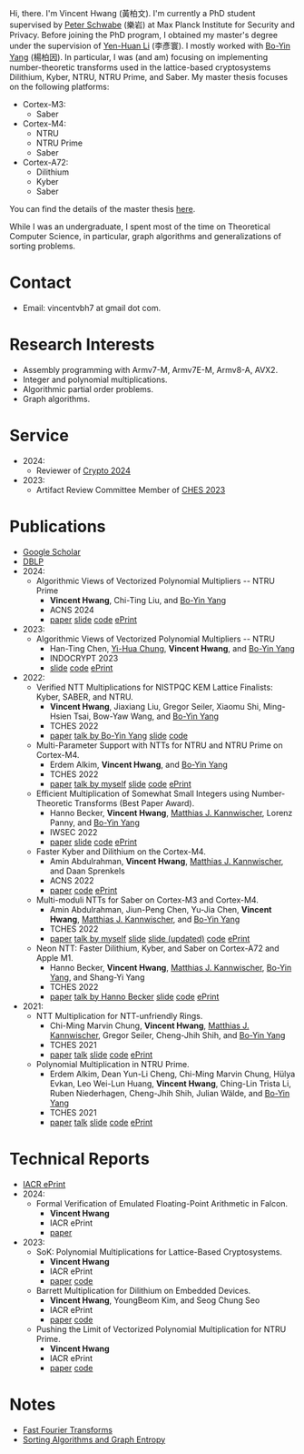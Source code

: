

Hi, there. I'm Vincent Hwang (黃柏文).
I'm currently a PhD student supervised by [Peter Schwabe](https://cryptojedi.org/peter/index.shtml) (樂岩) at Max Planck Institute for Security and Privacy.
Before joining the PhD program, I obtained my master's degree under the supervision of [Yen-Huan Li](https://sites.google.com/site/yenhuanli/home) (李彥寰).
I mostly worked with [Bo-Yin Yang](https://homepage.iis.sinica.edu.tw/pages/byyang/index_en.html) (楊柏因).
In particular, I was (and am) focusing on implementing number-theoretic transforms used in the lattice-based cryptosystems Dilithium, Kyber, NTRU, NTRU Prime, and Saber.
My master thesis focuses on the following platforms:
- Cortex-M3:
    - Saber
- Cortex-M4:
    - NTRU
    - NTRU Prime
    - Saber
- Cortex-A72:
    - Dilithium
    - Kyber
    - Saber

You can find the details of the master thesis [here](https://github.com/vincentvbh/NTTs_with_Armv7-M_Armv7E-M_Armv8-A).

While I was an undergraduate, I spent most of the time on Theoretical Computer Science, in particular, graph algorithms and generalizations of sorting problems.

# Contact
- Email: vincentvbh7 at gmail dot com.

# Research Interests
- Assembly programming with Armv7-M, Armv7E-M, Armv8-A, AVX2.
- Integer and polynomial multiplications.
- Algorithmic partial order problems.
- Graph algorithms.

# Service
- 2024:
    - Reviewer of [Crypto 2024](https://crypto.iacr.org/2024/)
- 2023:
    - Artifact Review Committee Member of [CHES 2023](https://ches.iacr.org/2023/)

# Publications
- [Google Scholar](https://scholar.google.com.ec/citations?user=idEjFxoAAAAJ&hl=en)
- [DBLP](https://dblp.org/pid/277/3814.html)
- 2024:
    - Algorithmic Views of Vectorized Polynomial Multipliers -- NTRU Prime
        - **Vincent Hwang**, Chi-Ting Liu, and [Bo-Yin Yang](https://homepage.iis.sinica.edu.tw/pages/byyang/index_en.html)
        - ACNS 2024
        - [paper](https://vincentvbh.github.io/papers/ACNS2024_1_21.pdf) [slide](https://vincentvbh.github.io/slides/ACNS2024_1_21_slide.pdf) [code](https://github.com/vector-polymul-ntru-ntrup/NTRU_Prime) [ePrint](https://vincentvbh.github.io/papers/2023-1580.pdf)
- 2023:
    - Algorithmic Views of Vectorized Polynomial Multipliers -- NTRU
        - Han-Ting Chen, [Yi-Hua Chung](https://yi-huaaa.github.io/about/), **Vincent Hwang**, and [Bo-Yin Yang](https://homepage.iis.sinica.edu.tw/pages/byyang/index_en.html)
        - INDOCRYPT 2023
        - [slide](https://vincentvbh.github.io/slides/IndoCrypt2023_slide.pdf) [code](https://github.com/vector-polymul-ntru-ntrup/NTRU) [ePrint](https://vincentvbh.github.io/papers/2023-1637.pdf)
- 2022:
    - Verified NTT Multiplications for NISTPQC KEM Lattice Finalists: Kyber, SABER, and NTRU.
        - **Vincent Hwang**, Jiaxiang Liu, Gregor Seiler, Xiaomu Shi, Ming-Hsien Tsai, Bow-Yaw Wang, and [Bo-Yin Yang](https://homepage.iis.sinica.edu.tw/pages/byyang/index_en.html)
        - TCHES 2022
        - [paper](https://vincentvbh.github.io/papers/TCHES2022_4_26.pdf) [talk by Bo-Yin Yang](https://youtu.be/TSUtA5hmrtk?t=4011) [slide](https://vincentvbh.github.io/slides/TCHES2022_4_26_slide.pdf) [code](https://github.com/fmlab-iis/cryptoline)
    - Multi-Parameter Support with NTTs for NTRU and NTRU Prime on Cortex-M4.
        - Erdem Alkim, **Vincent Hwang**, and [Bo-Yin Yang](https://homepage.iis.sinica.edu.tw/pages/byyang/index_en.html)
        - TCHES 2022
        - [paper](https://vincentvbh.github.io/papers/TCHES2022_4_13.pdf) [talk by myself](https://youtu.be/TSUtA5hmrtk?t=2825) [slide](https://vincentvbh.github.io/slides/TCHES2022_4_13_slide.pdf) [code](https://github.com/vincentvbh/multi-params-ntt_NTRU_NTRUPrime) [ePrint](https://vincentvbh.github.io/papers/2022-930.pdf)
    - Efficient Multiplication of Somewhat Small Integers using Number-Theoretic Transforms (Best Paper Award).
        - Hanno Becker, **Vincent Hwang**, [Matthias J. Kannwischer](https://kannwischer.eu), Lorenz Panny, and [Bo-Yin Yang](https://homepage.iis.sinica.edu.tw/pages/byyang/index_en.html)
        - IWSEC 2022
        - [paper](https://vincentvbh.github.io/papers/IWSEC2022_31.pdf) [slide](https://vincentvbh.github.io/slides/20220831_ntt-int-mul.pdf) [code](https://github.com/ntt-int-mul/ntt-int-mul-m3) [ePrint](https://vincentvbh.github.io/papers/2022-439.pdf)
    - Faster Kyber and Dilithium on the Cortex-M4.
        - Amin Abdulrahman, **Vincent Hwang**, [Matthias J. Kannwischer](https://kannwischer.eu), and Daan Sprenkels
        - ACNS 2022
        - [paper](https://vincentvbh.github.io/papers/ACNS2022_202.pdf) [code](https://github.com/FasterKyberDilithiumM4/FasterKyberDilithiumM4) [ePrint](https://vincentvbh.github.io/papers/2022-112.pdf)
    - Multi-moduli NTTs for Saber on Cortex-M3 and Cortex-M4.
        - Amin Abdulrahman, Jiun-Peng Chen, Yu-Jia Chen, **Vincent Hwang**, [Matthias J. Kannwischer](https://kannwischer.eu), and [Bo-Yin Yang](https://homepage.iis.sinica.edu.tw/pages/byyang/index_en.html)
        - TCHES 2022
        - [paper](https://vincentvbh.github.io/papers/TCHES2022_1_05.pdf) [talk by myself](https://youtu.be/TSUtA5hmrtk?t=179) [slide](https://vincentvbh.github.io/slides/TCHES2022_1_05_slide.pdf) [slide (updated)](https://vincentvbh.github.io/slides/TCHES2022_1_05_slide_updated.pdf) [code](https://github.com/multi-moduli-ntt-saber/multi-moduli-ntt-saber) [ePrint](https://vincentvbh.github.io/papers/2021-995.pdf)
    - Neon NTT: Faster Dilithium, Kyber, and Saber on Cortex-A72 and Apple M1.
        - Hanno Becker, **Vincent Hwang**, [Matthias J. Kannwischer](https://kannwischer.eu), [Bo-Yin Yang](https://homepage.iis.sinica.edu.tw/pages/byyang/index_en.html), and Shang-Yi Yang
        - TCHES 2022
        - [paper](https://vincentvbh.github.io/papers/TCHES2022_1_08.pdf) [talk by Hanno Becker](https://youtu.be/TSUtA5hmrtk?t=1491) [slide](https://vincentvbh.github.io/slides/TCHES2022_1_08_slide.pptx) [code](https://github.com/neon-ntt/neon-ntt) [ePrint](https://vincentvbh.github.io/papers/2021-986.pdf)
- 2021:
    - NTT Multiplication for NTT-unfriendly Rings.
        - Chi-Ming Marvin Chung, **Vincent Hwang**, [Matthias J. Kannwischer](https://kannwischer.eu), Gregor Seiler, Cheng-Jhih Shih, and [Bo-Yin Yang](https://homepage.iis.sinica.edu.tw/pages/byyang/index_en.html)
        - TCHES 2021
        - [paper](https://vincentvbh.github.io/papers/TCHES2021_2_06.pdf) [talk](https://youtube.com/watch?v=a9_-jhD2ZG0) [slide](https://vincentvbh.github.io/slides/TCHES2021_2_06.slide.pdf) [code](https://github.com/ntt-polymul/ntt-polymul) [ePrint](https://vincentvbh.github.io/papers/2020-1397.pdf)
    - Polynomial Multiplication in NTRU Prime.
        - Erdem Alkim, Dean Yun-Li Cheng, Chi-Ming Marvin Chung, Hülya Evkan, Leo Wei-Lun Huang, **Vincent Hwang**, Ching-Lin Trista Li, Ruben Niederhagen, Cheng-Jhih Shih, Julian Wälde, and [Bo-Yin Yang](https://homepage.iis.sinica.edu.tw/pages/byyang/index_en.html)
        - TCHES 2021
        - [paper](https://vincentvbh.github.io/papers/TCHES2021_1_09.pdf) [talk](https://youtube.com/watch?v=F95gXPfXrBA) [slide](https://vincentvbh.github.io/slides/TCHES2021_1_09_slide.pdf) [code](https://github.com/vincentvbh/NTRUPrime-PolyMul) [ePrint](https://vincentvbh.github.io/papers/2020-1216.pdf)

# Technical Reports
- [IACR ePrint](https://eprint.iacr.org/search?q=%22Vincent+Hwang%22)
- 2024:
    - Formal Verification of Emulated Floating-Point Arithmetic in Falcon.
        - **Vincent Hwang**
        - IACR ePrint
        - [paper](https://eprint.iacr.org/2024/321)
- 2023:
    - SoK: Polynomial Multiplications for Lattice-Based Cryptosystems.
        - **Vincent Hwang**
        - IACR ePrint
        - [paper](https://eprint.iacr.org/2023/1962) [code](https://github.com/vincentvbh/polymul_lattices)
    - Barrett Multiplication for Dilithium on Embedded Devices.
        - **Vincent Hwang**, YoungBeom Kim, and Seog Chung Seo
        - IACR ePrint
        - [paper](https://eprint.iacr.org/2023/1955) [code](https://github.com/vincentvbh/Barrett_Dilithium_Embedded)
    - Pushing the Limit of Vectorized Polynomial Multiplication for NTRU Prime.
        - **Vincent Hwang**
        - IACR ePrint
        - [paper](https://eprint.iacr.org/2023/604) [code](https://github.com/vector-polymul-ntru-ntrup/NTRU_Prime_truncation)


# Notes
- [Fast Fourier Transforms](./FFT.html)
- [Sorting Algorithms and Graph Entropy](./sort.html)

